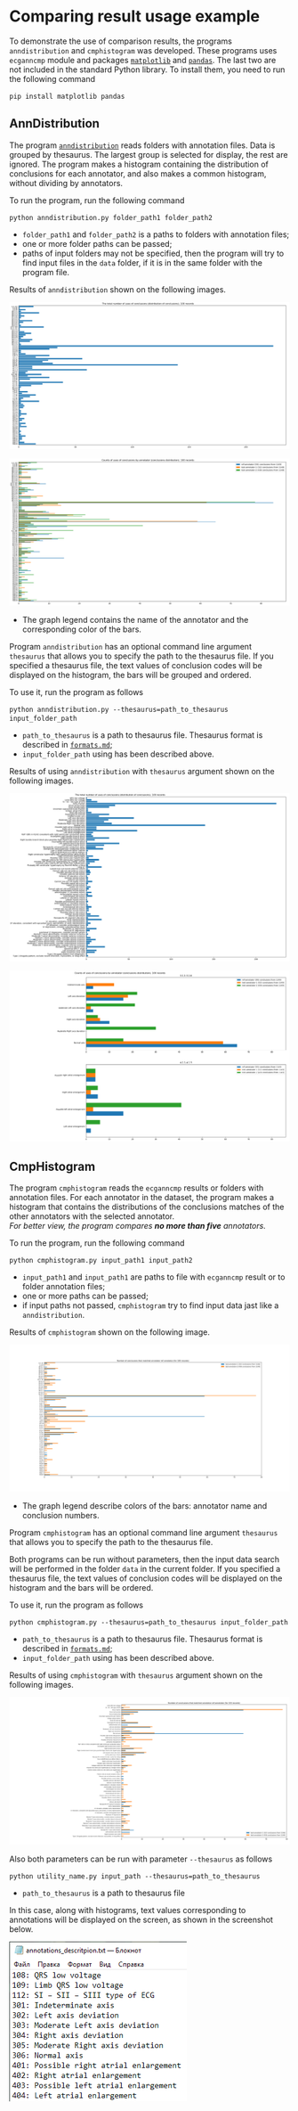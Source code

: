 # Comparing result usage example

To demonstrate the use of comparison results, the programs `anndistribution` and `cmphistogram` was developed.
These programs uses `ecganncmp` module and packages [`matplotlib`](https://matplotlib.org/) and [`pandas`](https://pandas.pydata.org/).
The last two are not included in the standard Python library. 
To install them, you need to run the following command

    pip install matplotlib pandas

## AnnDistribution

The program [`anndistribution`](../utils/anndistribution.py) reads folders with annotation files. 
Data is grouped by thesaurus. The largest group is selected for display, the rest are ignored.
The program makes a histogram containing the distribution of conclusions for each annotator, and also makes a common histogram, without dividing by annotators.

To run the program, run the following command

    python anndistribution.py folder_path1 folder_path2

- `folder_path1` and `folder_path2` is a paths to folders with annotation files;
- one or more folder paths can be passed;
- paths of input folders may not be specified, then the program will try to find input files in the `data` folder, if it is in the same folder with the program file.

Results of `anndistribution` shown on the following images.  

![Common histogram](./images/common_histogram.png)

![Conclusions distribution](./images/conclusions_distribution.png)

- The graph legend contains the name of the annotator and the corresponding color of the bars.

Program `anndistribution` has an optional command line argument `thesaurus` that allows you to specify the path to the thesaurus file. 
If you specified a thesaurus file, the text values of conclusion codes will be displayed on the histogram, the bars will be grouped and ordered.

To use it, run the program as follows

    python anndistribution.py --thesaurus=path_to_thesaurus input_folder_path

- `path_to_thesaurus` is a path to thesaurus file. Thesaurus format is described in [`formats.md`](./formats.md);
- `input_folder_path` using has been described above.

Results of using `anndistribution` with `thesaurus` argument shown on the following images.

![Common histogram with thesaurus](./images/common_histogram_thesaurus.png)

![Grouped histogram bars](./images/grouped_distribution.png)
    

## CmpHistogram

The program `cmphistogram` reads the `ecganncmp` results or folders with annotation files. For each annotator in the dataset, the program makes a histogram that contains the distributions of the conclusions matches of the other annotators with the selected annotator.  
_For better view, the program compares **no more than five** annotators._

To run the program, run the following command

    python cmphistogram.py input_path1 input_path2

- `input_path1` and `input_path1` are paths to file with `ecganncmp` result or to folder annotation files;
- one or more paths can be passed;
- if input paths not passed, `cmphistogram` try to find input data jast like a `anndistribution`.

Results of `cmphistogram` shown on the following image.

![Matches distribution](./images/cmphistogram.png)

- The graph legend describe colors of the bars: annotator name and conclusion numbers.

Program `cmphistogram` has an optional command line argument `thesaurus` that allows you to specify the path to the thesaurus file.

Both programs can be run without parameters, then the input data search will be performed in the folder `data` in the current folder. 
If you specified a thesaurus file, the text values of conclusion codes will be displayed on the histogram and the bars will be ordered.

To use it, run the program as follows

    python cmphistogram.py --thesaurus=path_to_thesaurus input_folder_path

- `path_to_thesaurus` is a path to thesaurus file. Thesaurus format is described in [`formats.md`](./formats.md);
- `input_folder_path` using has been described above.

Results of using `cmphistogram` with `thesaurus` argument shown on the following images.

![Matches distribution with thesaurus](./images/cmphistogram_thesaurus.png)

Also both parameters can be run with parameter `--thesaurus` as follows

    python utility_name.py input_path --thesaurus=path_to_thesaurus

- `path_to_thesaurus` is a path to thesaurus file

In this case, along with histograms, text values corresponding to annotations will be displayed on the screen, as shown in the screenshot below.

![Annotations description](./images/annotations_description.png)
